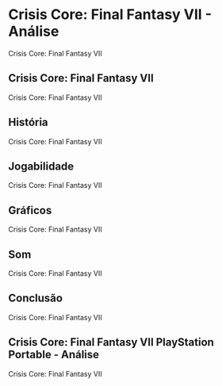 ---
---

# Crisis Core: Final Fantasy VII - Análise

Crisis Core: Final Fantasy VII

## Crisis Core: Final Fantasy VII

Crisis Core: Final Fantasy VII

## História

Crisis Core: Final Fantasy VII

## Jogabilidade

Crisis Core: Final Fantasy VII

## Gráficos

Crisis Core: Final Fantasy VII

## Som

Crisis Core: Final Fantasy VII

## Conclusão

Crisis Core: Final Fantasy VII

## Crisis Core: Final Fantasy VII PlayStation Portable - Análise

Crisis Core: Final Fantasy VII
